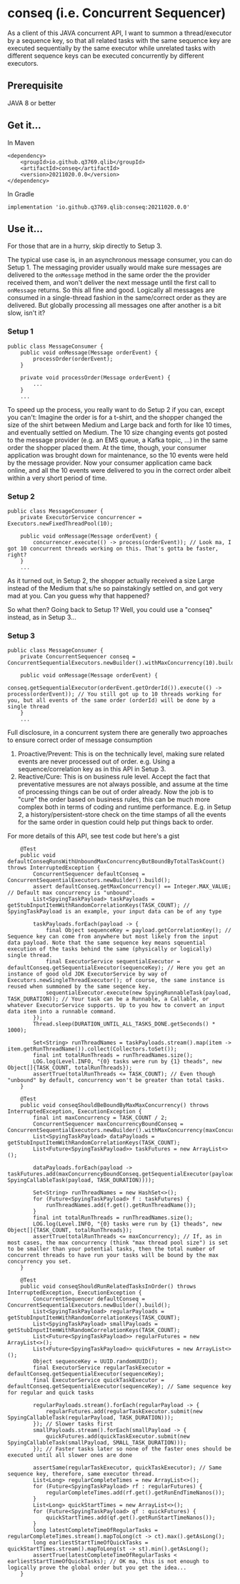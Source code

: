 # conseq (i.e. Concurrent Sequencer)

As a client of this JAVA concurrent API, I want to summon a thread/executor by a sequence key, so that all related tasks with the same sequence key are executed sequentially by the same executor while unrelated tasks with different sequence keys can be executed concurrently by different executors.

## Prerequisite
JAVA 8 or better

## Get it...
In Maven
```
<dependency>
    <groupId>io.github.q3769.qlib</groupId>
    <artifactId>conseq</artifactId>
    <version>20211020.0.0</version>
</dependency>
```
In Gradle
```
implementation 'io.github.q3769.qlib:conseq:20211020.0.0'
```

## Use it...
For those that are in a hurry, skip directly to Setup 3.

The typical use case is, in an asynchronous message consumer, you can do Setup 1. The messaging provider usually would make sure messages are delivered to the `onMessage` method in the same order the the provider received them, and won't deliver the next message until the first call to `onMessage` returns. So this all fine and good. Logically all messages are consumed in a single-thread fashion in the same/correct order as they are delivered. But globally processing all messages one after another is a bit slow, isn't it?
### Setup 1
```
public class MessageConsumer {
    public void onMessage(Message orderEvent) {
        processOrder(orderEvent);
    }

    private void processOrder(Message orderEvent) {
        ...
    }
    ...
```
To speed up the process, you really want to do Setup 2 if you can, except you can't: Imagine the order is for a t-shirt, and the shopper changed the size of the shirt between Medium and Large back and forth for like 10 times, and eventually settled on Medium. The 10 size changing events got posted to the message provider (e.g. an EMS queue, a Kafka topic, ...) in the same order the shopper placed them. At the time, though, your consumer application was brought down for maintenance, so the 10 events were held by the message provider. Now your consumer application came back online, and all the 10 events were delivered to you in the correct order albeit within a very short period of time. 
### Setup 2
```
public class MessageConsumer {
    private ExecutorService concurrencer = Executors.newFixedThreadPool(10);
    
    public void onMessage(Message orderEvent) {
        concurrencer.execute(() -> process(orderEvent)); // Look ma, I got 10 concurrent threads working on this. That's gotta be faster, right?
    }    
    ...
```
As it turned out, in Setup 2, the shopper actually received a size Large instead of the Medium that s/he so painstakingly settled on, and got very mad at you. Can you guess why that happened? 

So what then? Going back to Setup 1? Well, you could use a "conseq" instead, as in Setup 3...
### Setup 3
```
public class MessageConsumer {
    private ConcurrentSequencer conseq = ConcurrentSequentialExecutors.newBuilder().withMaxConcurrency(10).build();
    
    public void onMessage(Message orderEvent) {
        conseq.getSequentialExecutor(orderEvent.getOrderId()).execute(() -> process(orderEvent)); // You still got up to 10 threads working for you, but all events of the same order (orderId) will be done by a single thread
    }
    ...
```

Full disclosure, in a concurrent system there are generally two approaches to ensure correct order of message consumption 
1. Proactive/Prevent: This is on the technically level, making sure related events are never processed out of order. e.g. Using a sequence/correlation key as in this API in Setup 3.
2. Reactive/Cure: This is on business rule level. Accept the fact that preventative messures are not always possible, and assume at the time of processing things can be out of order already. Now the job is to "cure" the order based on business rules, this can be much more complex both in terms of coding and runtime performance. E.g. in Setup 2, a history/persistent-store check on the time stamps of all the events for the same order in question could help put things back to order.

For more details of this API, see test code but here's a gist
```
    @Test
    public void defaultConseqRunsWithUnboundMaxConcurrencyButBoundByTotalTaskCount() throws InterruptedException {
        ConcurrentSequencer defaultConseq = ConcurrentSequentialExecutors.newBuilder().build();
        assert defaultConseq.getMaxConcurrency() == Integer.MAX_VALUE; // Default max concurrency is "unbound".
        List<SpyingTaskPayload> taskPayloads = getStubInputItemWithRandomCorrelationKeys(TASK_COUNT); // SpyingTaskPayload is an example, your input data can be of any type

        taskPayloads.forEach(payload -> {
            final Object sequenceKey = payload.getCorrelationKey(); // Sequence key can come from anywhere but most likely from the input data payload. Note that the same sequence key means sqeuential execution of the tasks behind the same (physically or logically) single thread.
            final ExecutorService sequentialExecutor = defaultConseq.getSequentialExecutor(sequenceKey); // Here you get an instance of good old JDK ExecutorService by way of Executors.newSingleThreadExecutor(); of course, the same instance is reused when summoned by the same seqence key. 
            sequentialExecutor.execute(new SpyingRunnableTask(payload, TASK_DURATION)); // Your task can be a Runnable, a Callable, or whatever ExecutorService supports. Up to you how to convert an input data item into a runnable command.
        });
        Thread.sleep(DURATION_UNTIL_ALL_TASKS_DONE.getSeconds() * 1000);

        Set<String> runThreadNames = taskPayloads.stream().map(item -> item.getRunThreadName()).collect(Collectors.toSet());
        final int totalRunThreads = runThreadNames.size();
        LOG.log(Level.INFO, "{0} tasks were run by {1} theads", new Object[]{TASK_COUNT, totalRunThreads});
        assertTrue(totalRunThreads <= TASK_COUNT); // Even though "unbound" by default, concurrency won't be greater than total tasks.
    }
```

```
    @Test
    public void conseqShouldBeBoundByMaxMaxConcurrency() throws InterruptedException, ExecutionException {
        final int maxConcurrency = TASK_COUNT / 2;
        ConcurrentSequencer maxConcurrencyBoundConseq = ConcurrentSequentialExecutors.newBuilder().withMaxConcurrency(maxConcurrency).build();
        List<SpyingTaskPayload> dataPayloads = getStubInputItemWithRandomCorrelationKeys(TASK_COUNT);
        List<Future<SpyingTaskPayload>> taskFutures = new ArrayList<>();

        dataPayloads.forEach(payload -> taskFutures.add(maxConcurrencyBoundConseq.getSequentialExecutor(payload.getCorrelationKey()).submit(new SpyingCallableTask(payload, TASK_DURATION))));

        Set<String> runThreadNames = new HashSet<>();
        for (Future<SpyingTaskPayload> f : taskFutures) {
            runThreadNames.add(f.get().getRunThreadName());
        }
        final int totalRunThreads = runThreadNames.size();
        LOG.log(Level.INFO, "{0} tasks were run by {1} theads", new Object[]{TASK_COUNT, totalRunThreads});
        assertTrue(totalRunThreads <= maxConcurrency); // If, as in most cases, the max concurrency (think "max thread pool size") is set to be smaller than your potential tasks, then the total number of concurrent threads to have run your tasks will be bound by the max concurrency you set.
    }
```

```
    @Test
    public void conseqShouldRunRelatedTasksInOrder() throws InterruptedException, ExecutionException {
        ConcurrentSequencer defaultConseq = ConcurrentSequentialExecutors.newBuilder().build();
        List<SpyingTaskPayload> regularPayloads = getStubInputItemWithRandomCorrelationKeys(TASK_COUNT);
        List<SpyingTaskPayload> smallPayloads = getStubInputItemWithRandomCorrelationKeys(TASK_COUNT);
        List<Future<SpyingTaskPayload>> regularFutures = new ArrayList<>();
        List<Future<SpyingTaskPayload>> quickFutures = new ArrayList<>();
        Object sequenceKey = UUID.randomUUID();
        final ExecutorService regularTaskExecutor = defaultConseq.getSequentialExecutor(sequenceKey);
        final ExecutorService quickTaskExecutor = defaultConseq.getSequentialExecutor(sequenceKey); // Same sequence key for regular and quick tasks

        regularPayloads.stream().forEach(regularPayload -> {
            regularFutures.add(regularTaskExecutor.submit(new SpyingCallableTask(regularPayload, TASK_DURATION)));
        }); // Slower tasks first
        smallPayloads.stream().forEach(smallPayload -> {
            quickFutures.add(quickTaskExecutor.submit(new SpyingCallableTask(smallPayload, SMALL_TASK_DURATION)));
        }); // Faster tasks later so none of the faster ones should be executed until all slower ones are done

        assertSame(regularTaskExecutor, quickTaskExecutor); // Same sequence key, therefore, same executor thread.
        List<Long> regularCompleteTimes = new ArrayList<>();
        for (Future<SpyingTaskPayload> rf : regularFutures) {
            regularCompleteTimes.add(rf.get().getRunEndTimeNanos());
        }
        List<Long> quickStartTimes = new ArrayList<>();
        for (Future<SpyingTaskPayload> qf : quickFutures) {
            quickStartTimes.add(qf.get().getRunStartTimeNanos());
        }
        long latestCompleteTimeOfRegularTasks = regularCompleteTimes.stream().mapToLong(ct -> ct).max().getAsLong();
        long earliestStartTimeOfQuickTasks = quickStartTimes.stream().mapToLong(st -> st).min().getAsLong();
        assertTrue(latestCompleteTimeOfRegularTasks < earliestStartTimeOfQuickTasks); // OK ma, this is not enough to logically prove the global order but you get the idea...
    }
```
